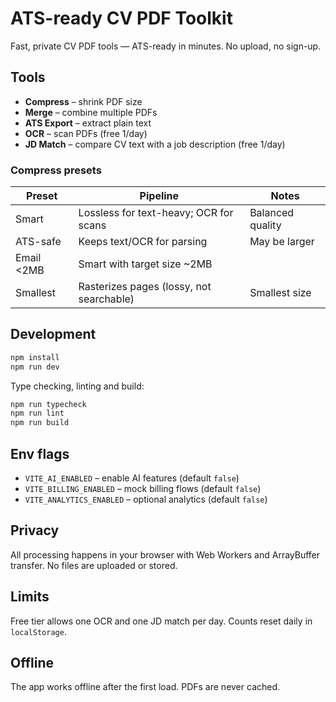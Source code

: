 # ATS-ready CV PDF Toolkit

Fast, private CV PDF tools — ATS-ready in minutes. No upload, no sign-up.

## Tools
- **Compress** – shrink PDF size
- **Merge** – combine multiple PDFs
- **ATS Export** – extract plain text
- **OCR** – scan PDFs (free 1/day)
- **JD Match** – compare CV text with a job description (free 1/day)

### Compress presets

| Preset | Pipeline | Notes |
| --- | --- | --- |
| Smart | Lossless for text-heavy; OCR for scans | Balanced quality |
| ATS-safe | Keeps text/OCR for parsing | May be larger |
| Email <2MB | Smart with target size ~2MB | |
| Smallest | Rasterizes pages (lossy, not searchable) | Smallest size |

## Development

```bash
npm install
npm run dev
```

Type checking, linting and build:

```bash
npm run typecheck
npm run lint
npm run build
```

## Env flags
- `VITE_AI_ENABLED` – enable AI features (default `false`)
- `VITE_BILLING_ENABLED` – mock billing flows (default `false`)
- `VITE_ANALYTICS_ENABLED` – optional analytics (default `false`)

## Privacy
All processing happens in your browser with Web Workers and ArrayBuffer transfer. No files are uploaded or stored.

## Limits
Free tier allows one OCR and one JD match per day. Counts reset daily in `localStorage`.

## Offline
The app works offline after the first load. PDFs are never cached.
